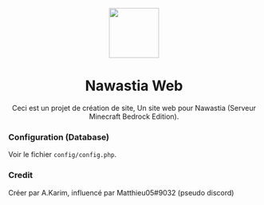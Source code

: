 <p align="center">  
    <img src="https://ascencia.is-inside.me/9bGu21Fd.png" width="100"></img>  
</p>  


<h1 align="center">Nawastia Web</h1>


<p align="center">
Ceci est un projet de création de site, Un site web pour Nawastia (Serveur Minecraft Bedrock Edition).
</p>  

### Configuration (Database)
Voir le fichier `config/config.php`.

### Credit
Créer par A.Karim, influencé par Matthieu05#9032 (pseudo discord)